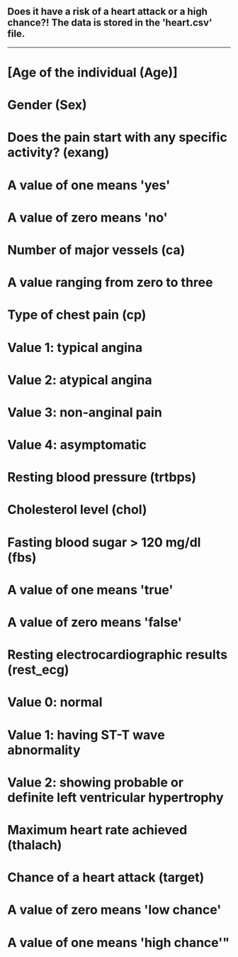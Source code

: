 ## Does it have a risk of a heart attack or a high chance?! The data is stored in the 'heart.csv' file.
***
# [Age of the individual (Age)]
# Gender (Sex)
# Does the pain start with any specific activity? (exang)
# A value of one means 'yes'
# A value of zero means 'no'
# Number of major vessels (ca)
# A value ranging from zero to three
# Type of chest pain (cp)
# Value 1: typical angina
# Value 2: atypical angina
# Value 3: non-anginal pain
# Value 4: asymptomatic
# Resting blood pressure (trtbps)
# Cholesterol level (chol)
# Fasting blood sugar > 120 mg/dl (fbs)
# A value of one means 'true'
# A value of zero means 'false'
# Resting electrocardiographic results (rest_ecg)
# Value 0: normal
# Value 1: having ST-T wave abnormality
# Value 2: showing probable or definite left ventricular hypertrophy
# Maximum heart rate achieved (thalach)
# Chance of a heart attack (target)
# A value of zero means 'low chance'
# A value of one means 'high chance'"






